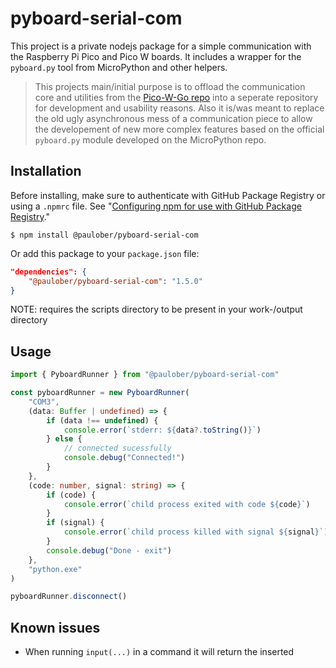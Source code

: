 # pyboard-serial-com

This project is a private nodejs package for a simple communication with the Raspberry Pi Pico and Pico W boards. It includes a wrapper for the `pyboard.py` tool from MicroPython and other helpers.

> This projects main/initial purpose is to offload the communication core and utilities from the [Pico-W-Go repo](https://github.com/paulober/Pico-W-Go) into a seperate repository for development and usability reasons. Also it is/was meant to replace the old ugly asynchronous mess of a communication piece to allow the developement of new more complex features based on the official `pyboard.py` module developed on the MicroPython repo.

## Installation

Before installing, make sure to authenticate with GitHub Package Registry or using a `.npmrc` file. See "[Configuring npm for use with GitHub Package Registry](https://help.github.com/en/articles/configuring-npm-for-use-with-github-package-registry#authenticating-to-github-package-registry)."

`$ npm install @paulober/pyboard-serial-com`

Or add this package to your `package.json` file:

```json
"dependencies": {
    "@paulober/pyboard-serial-com": "1.5.0"
}
```

NOTE: requires the scripts directory to be present in your work-/output directory

## Usage

```typescript
import { PyboardRunner } from "@paulober/pyboard-serial-com"

const pyboardRunner = new PyboardRunner(
    "COM3",
    (data: Buffer | undefined) => {
        if (data !== undefined) {
            console.error(`stderr: ${data?.toString()}`)
        } else {
            // connected sucessfully
            console.debug("Connected!")
        }
    },
    (code: number, signal: string) => {
        if (code) {
            console.error(`child process exited with code ${code}`)
        }
        if (signal) {
            console.error(`child process killed with signal ${signal}`)
        }
        console.debug("Done - exit")
    },
    "python.exe"
)

pyboardRunner.disconnect()
```

## Known issues
- When running `input(...)` in a command it will return the inserted

